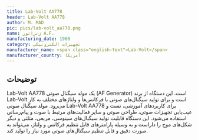 ```yaml
---
title: Lab-Volt AA778
header: Lab-Volt AA778
author: M. MAD
pic: pics/lab-volt_aa778.png
name: ژنراتور A.F.
manufacturing_date: 1960
category: تجهیزات الکترونیکی
manufacturer_name: <span class="english-text">Lab-Volt</span>
manufacturer_country: آمریکا
---
```


<h2 class="fa-IR-explanation-header">توضیحات</h2>
<p>
<span class="english-text">Lab-Volt AA778</span>
یک مولد سیگنال صوتی
<span class="english-text">(AF Generator)</span>
است. این دستگاه از برند
<span class="english-text">Lab-Volt</span>
است و برای تولید سیگنال‌های صوتی با فرکانس‌ها و ولتاژهای مختلف به کار می‌رود.
مولد سیگنال صوتی
<span class="english-text">Lab-Volt AA778</span>
برای کاربردهای آموزشی، تست و عیب‌یابی تجهیزات صوتی، طراحی صوتی و سایر
فعالیت‌های مرتبط با صوت و پیام‌رسانی استفاده می‌شود. این دستگاه قابلیت تولید
سیگنال‌های سینوسی، مربعی، مثلثی و دیگر شکل‌های موج را داراست و به وسیله
پارامترهای قابل تنظیم فرکانس و ولتاژ، می‌تواند به صورت دقیق و قابل تنظیم
سیگنال‌های صوتی مورد نیاز را تولید کند.
</p>
